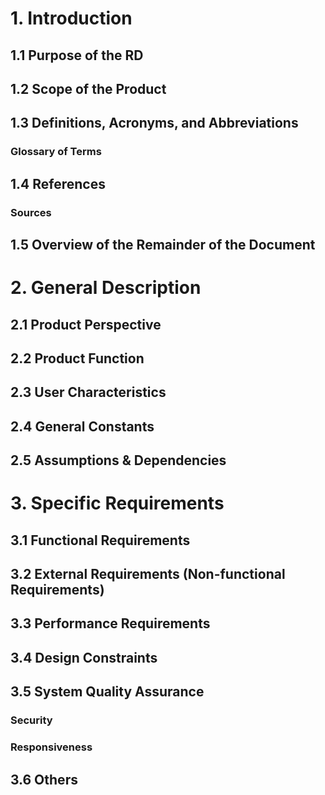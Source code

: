 # 1. Introduction

## 1.1 Purpose of the RD
## 1.2 Scope of the Product
## 1.3 Definitions, Acronyms, and Abbreviations
### Glossary of Terms
## 1.4 References
### Sources
## 1.5 Overview of the Remainder of the Document

# 2. General Description

## 2.1 Product Perspective
## 2.2 Product Function
## 2.3 User Characteristics
## 2.4 General Constants
## 2.5 Assumptions & Dependencies

# 3. Specific Requirements

## 3.1 Functional Requirements
## 3.2 External Requirements (Non-functional Requirements)
## 3.3 Performance Requirements
## 3.4 Design Constraints
## 3.5 System Quality Assurance
### Security
### Responsiveness
## 3.6 Others

